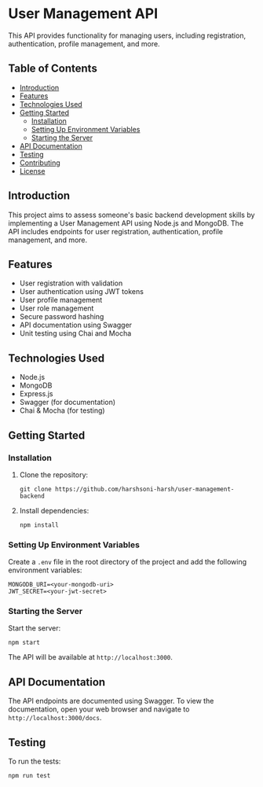 # User Management API

This API provides functionality for managing users, including registration, authentication, profile management, and more.

## Table of Contents

- [Introduction](#introduction)
- [Features](#features)
- [Technologies Used](#technologies-used)
- [Getting Started](#getting-started)
  - [Installation](#installation)
  - [Setting Up Environment Variables](#setting-up-environment-variables)
  - [Starting the Server](#starting-the-server)
- [API Documentation](#api-documentation)
- [Testing](#testing)
- [Contributing](#contributing)
- [License](#license)

## Introduction

This project aims to assess someone's basic backend development skills by implementing a User Management API using Node.js and MongoDB. The API includes endpoints for user registration, authentication, profile management, and more.

## Features

- User registration with validation
- User authentication using JWT tokens
- User profile management
- User role management
- Secure password hashing
- API documentation using Swagger
- Unit testing using Chai and Mocha

## Technologies Used

- Node.js
- MongoDB
- Express.js
- Swagger (for documentation)
- Chai & Mocha (for testing)

## Getting Started

### Installation

1. Clone the repository:

   ```
   git clone https://github.com/harshsoni-harsh/user-management-backend
   ```

2. Install dependencies:

   ```
   npm install
   ```

### Setting Up Environment Variables

Create a `.env` file in the root directory of the project and add the following environment variables:

```
MONGODB_URI=<your-mongodb-uri>
JWT_SECRET=<your-jwt-secret>
```

### Starting the Server

Start the server:

```
npm start
```

The API will be available at `http://localhost:3000`.

## API Documentation

The API endpoints are documented using Swagger. To view the documentation, open your web browser and navigate to `http://localhost:3000/docs`.

## Testing

To run the tests:

```
npm run test
```